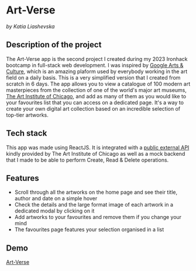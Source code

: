 # Art-Verse

_by Katia Liashevska_

## Description of the project

The Art-Verse app is the second project I created during my 2023 Ironhack bootcamp in full-stack web development. I was inspired by [Google Arts & Culture](https://artsandculture.google.com/), which is an amazing plaform used by everybody working in the art field on a daily basis. This is a very simplified version that I created from scratch in 6 days.
The app allows you to view a catalogue of 100 modern art masterpieces from the collection of one of the world's major art museums, [The Art Institute of Chicago](https://www.artic.edu/), and add as many of them as you would like to your favourites list that you can access on a dedicated page. It's a way to create your own digital art collection based on an incredible selection of top-tier artworks.

## Tech stack

This app was made using ReactJS.
It is integrated with a [public external API](https://api.artic.edu/docs/) kindly provided by The Art Institute of Chicago as well as a mock backend that I made to be able to perform Create, Read & Delete operations.

## Features

-   Scroll through all the artworks on the home page and see their title, author and date on a simple hover
-   Check the details and the large format image of each artwork in a dedicated modal by clicking on it
-   Add artworks to your favourites and remove them if you change your mind
-   The favourites page features your selection organised in a list

## Demo

[Art-Verse](https://art-verse.netlify.app/ "Art-Verse")

